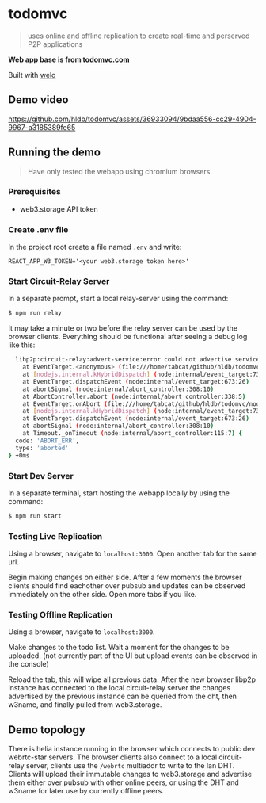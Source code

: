 # todomvc

> uses online and offline replication to create real-time and perserved P2P applications

**Web app base is from [todomvc.com](todomvc.com)**

Built with [welo](https://github.com/hldb/welo)

## Demo video

https://github.com/hldb/todomvc/assets/36933094/9bdaa556-cc29-4904-9967-a3185389fe65

## Running the demo

> Have only tested the webapp using chromium browsers.

### Prerequisites

- web3.storage API token

### Create .env file

In the project root create a file named `.env` and write:

```
REACT_APP_W3_TOKEN='<your web3.storage token here>'
```

### Start Circuit-Relay Server

In a separate prompt, start a local relay-server using the command:

```bash
$ npm run relay
```

It may take a minute or two before the relay server can be used by the browser clients.
Everything should be functional after seeing a debug log like this:

```bash
  libp2p:circuit-relay:advert-service:error could not advertise service AbortError: Query was aborted before self-query ran
    at EventTarget.<anonymous> (file:///home/tabcat/github/hldb/todomvc/node_modules/@libp2p/kad-dht/dist/src/query/manager.js:104:36)
    at [nodejs.internal.kHybridDispatch] (node:internal/event_target:731:20)
    at EventTarget.dispatchEvent (node:internal/event_target:673:26)
    at abortSignal (node:internal/abort_controller:308:10)
    at AbortController.abort (node:internal/abort_controller:338:5)
    at EventTarget.onAbort (file:///home/tabcat/github/hldb/todomvc/node_modules/any-signal/dist/src/index.js:8:20)
    at [nodejs.internal.kHybridDispatch] (node:internal/event_target:731:20)
    at EventTarget.dispatchEvent (node:internal/event_target:673:26)
    at abortSignal (node:internal/abort_controller:308:10)
    at Timeout._onTimeout (node:internal/abort_controller:115:7) {
  code: 'ABORT_ERR',
  type: 'aborted'
} +0ms
```

### Start Dev Server

In a separate terminal, start hosting the webapp locally by using the command:

```bash
$ npm run start
```

### Testing Live Replication

Using a browser, navigate to `localhost:3000`. Open another tab for the same url.

Begin making changes on either side. After a few moments the browser clients should find eachother over pubsub and updates can be observed immediately on the other side. Open more tabs if you like.

### Testing Offline Replication

Using a browser, navigate to `localhost:3000`.

Make changes to the todo list. Wait a moment for the changes to be uploaded. (not currently part of the UI but upload events can be observed in the console)

Reload the tab, this will wipe all previous data. After the new browser libp2p instance has connected to the local circuit-relay server the changes advertised by the previous instance can be queried from the dht, then w3name, and finally pulled from web3.storage.

## Demo topology

There is helia instance running in the browser which connects to public dev webrtc-star servers.
The browser clients also connect to a local circuit-relay server, clients use the `/webrtc` multiaddr to write to the lan DHT.
Clients will upload their immutable changes to web3.storage and advertise them either over pubsub with other online peers, or using the DHT and w3name for later use by currently offline peers.
